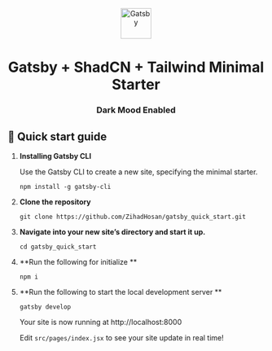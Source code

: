 <p align="center">
  <a href="https://www.gatsbyjs.com/?utm_source=starter&utm_medium=readme&utm_campaign=minimal-starter">
    <img alt="Gatsby" src="https://www.gatsbyjs.com/Gatsby-Monogram.svg" width="60" />
  </a>
</p>
<h1 align="center">
  Gatsby + ShadCN + Tailwind Minimal Starter
</h1>
<h3 align="center">Dark Mood Enabled</h3? <br/>

## 🚀 Quick start guide

1.  **Installing Gatsby CLI**

    Use the Gatsby CLI to create a new site, specifying the minimal starter.

    ```shell
    npm install -g gatsby-cli
    ```

2.  **Clone the repository**

    ```shell
    git clone https://github.com/ZihadHosan/gatsby_quick_start.git
    
    ```
    
3.  **Navigate into your new site’s directory and start it up.**
  
    ```shell   
    cd gatsby_quick_start
    
    ```

4.  **Run the following for initialize **

    ```shell
    npm i

    ```

    
5.  **Run the following to start the local development server **

    ```shell
    gatsby develop

    ```

    Your site is now running at http://localhost:8000

    Edit `src/pages/index.jsx` to see your site update in real time!



